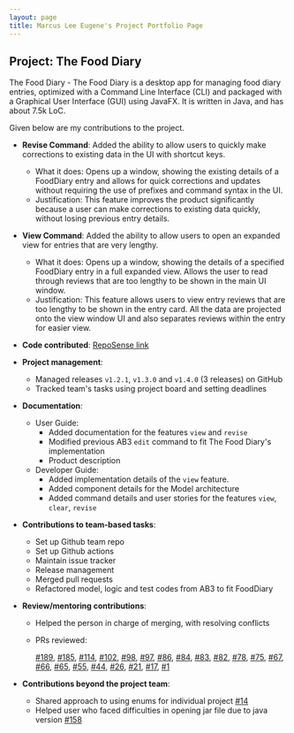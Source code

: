 ```yaml
---
layout: page
title: Marcus Lee Eugene's Project Portfolio Page
---
```


## Project: The Food Diary

The Food Diary - The Food Diary is a desktop app for managing food diary entries, optimized with a Command Line Interface (CLI) and packaged with a Graphical User Interface (GUI) using JavaFX. It is written in Java, and has about 7.5k LoC.

Given below are my contributions to the project.

* **Revise Command**: Added the ability to allow users to quickly make corrections to existing data in the UI with shortcut keys.
    * What it does: Opens up a window, showing the existing details of a FoodDiary entry and allows for quick corrections and updates without requiring the use of prefixes and command syntax in the UI.
    * Justification: This feature improves the product significantly because a user can make corrections to existing data quickly, without losing previous entry details.


* **View Command**: Added the ability to allow users to open an expanded view for entries that are very lengthy.
    * What it does: Opens up a window, showing the details of a specified FoodDiary entry in a full expanded view. Allows the user to read through reviews that are too lengthy to be shown in the main UI window.
    * Justification: This feature allows users to view entry reviews that are too lengthy to be shown in the entry card. All the data are projected onto the view window UI and also separates reviews within the entry for easier view.


* **Code contributed**: [RepoSense link](https://nus-cs2103-ay2021s2.github.io/tp-dashboard/?search=&sort=groupTitle&sortWithin=title&since=&timeframe=commit&mergegroup=&groupSelect=groupByRepos&breakdown=false&tabOpen=true&tabType=authorship&tabAuthor=marcusleeeugene&tabRepo=AY2021S2-CS2103-T14-2%2Ftp%5Bmaster%5D&authorshipIsMergeGroup=false&authorshipFileTypes=docs~functional-code~test-code~other&authorshipIsBinaryFileTypeChecked=false)


* **Project management**:
    * Managed releases `v1.2.1`, `v1.3.0` and `v1.4.0` (3 releases) on GitHub
    * Tracked team's tasks using project board and setting deadlines


* **Documentation**:
    * User Guide:
        * Added documentation for the features `view` and `revise`
        * Modified previous AB3 `edit` command to fit The Food Diary's implementation
        * Product description
    * Developer Guide:
        * Added implementation details of the `view` feature.
        * Added component details for the Model architecture
        * Added command details and user stories for the features `view`, `clear`, `revise`


* **Contributions to team-based tasks**:
    * Set up Github team repo
    * Set up Github actions
    * Maintain issue tracker
    * Release management
    * Merged pull requests
    * Refactored model, logic and test codes from AB3 to fit FoodDiary


* **Review/mentoring contributions**:
    * Helped the person in charge of merging, with resolving conflicts
    * PRs reviewed:
      
      [#189](https://github.com/AY2021S2-CS2103-T14-2/tp/pull/189), 
      [#185](https://github.com/AY2021S2-CS2103-T14-2/tp/pull/185),
      [#114](https://github.com/AY2021S2-CS2103-T14-2/tp/pull/114),
      [#102](https://github.com/AY2021S2-CS2103-T14-2/tp/pull/102),
      [#98](https://github.com/AY2021S2-CS2103-T14-2/tp/pull/98),
      [#97](https://github.com/AY2021S2-CS2103-T14-2/tp/pull/97),
      [#86](https://github.com/AY2021S2-CS2103-T14-2/tp/pull/86),
      [#84](https://github.com/AY2021S2-CS2103-T14-2/tp/pull/84),
      [#83](https://github.com/AY2021S2-CS2103-T14-2/tp/pull/83),
      [#82](https://github.com/AY2021S2-CS2103-T14-2/tp/pull/82),
      [#78](https://github.com/AY2021S2-CS2103-T14-2/tp/pull/78),
      [#75](https://github.com/AY2021S2-CS2103-T14-2/tp/pull/75),
      [#67](https://github.com/AY2021S2-CS2103-T14-2/tp/pull/67),
      [#66](https://github.com/AY2021S2-CS2103-T14-2/tp/pull/66),
      [#65](https://github.com/AY2021S2-CS2103-T14-2/tp/pull/65), 
      [#55](https://github.com/AY2021S2-CS2103-T14-2/tp/pull/55),
      [#44](https://github.com/AY2021S2-CS2103-T14-2/tp/pull/44), 
      [#26](https://github.com/AY2021S2-CS2103-T14-2/tp/pull/26),
      [#21](https://github.com/AY2021S2-CS2103-T14-2/tp/pull/21), 
      [#17](https://github.com/AY2021S2-CS2103-T14-2/tp/pull/17), 
      [#1](https://github.com/AY2021S2-CS2103-T14-2/tp/pull/1)
      

* **Contributions beyond the project team**:
    * Shared approach to using enums for individual project [#14](https://github.com/nus-cs2103-AY2021S2/forum/issues/14)
    * Helped user who faced difficulties in opening jar file due to java version [#158](https://github.com/nus-cs2103-AY2021S2/forum/issues/158)

